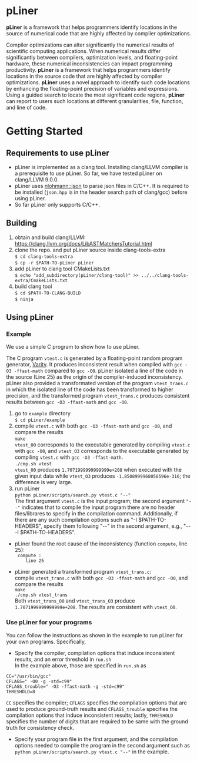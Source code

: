 # pLiner

**pLiner** is a framework that helps programmers identify locations in the source of numerical code that are highly affected by compiler optimizations.  

Compiler optimizations can alter significantly the numerical results of scientific computing applications. When numerical results differ significantly between compilers, optimization levels, and floating-point hardware, these numerical inconsistencies can impact programming productivity. **pLiner** is a framework that helps programmers identify locations in the source code that are highly affected by compiler optimizations. **pLiner** uses a novel approach to identify such code locations by enhancing the floating-point precision of variables and expressions. Using a guided search to locate the most significant code regions, **pLiner** can report to users such locations at different granularities, file, function, and line of code.

# Getting Started

## Requirements to use pLiner
- pLiner is implemented as a clang tool. Installing clang/LLVM compiler is a prerequisite to use pLiner. So far, we have tested pLiner on clang/LLVM 9.0.0.
- pLiner uses [nlohmann::json](https://github.com/nlohmann/json) to parse json files in C/C++. It is required to be installed (`json.hpp` is in the header search path of clang/gcc) before using pLiner.
- So far pLiner only supports C/C++.

## Building
  1. obtain and build clang/LLVM:  
    https://clang.llvm.org/docs/LibASTMatchersTutorial.html  
  2. clone the repo. and put pLiner source inside clang-tools-extra  
    `$ cd clang-tools-extra`  
    `$ cp -r $PATH-TO-pLiner pLiner`  
  3. add pLiner to clang tool CMakeLists.txt  
    `$ echo "add_subdirectory(pLiner/clang-tool)" >> ../../clang-tools-extra/CmakeLists.txt`  
  4. build clang tool  
    `$ cd $PATH-TO-CLANG-BUILD`  
    `$ ninja`  

## Using pLiner

### Example

We use a simple C program to show how to use pLiner.   

The C program `vtest.c` is generated by a floating-point random program generator, [Varity](https://www.osti.gov/biblio/1581779-varit).
It produces inconsistent result when compiled with `gcc -O3 -ffast-math` compared to `gcc -O0`. pLiner isolated a line of the code in the source (Line 25) as the origin of the compiler-induced inconsistency. pLiner also provided a transformated version of the program `vtest_trans.c` in which the isolated line of the code has been transformed to higher precision, and the transformed program `vtest_trans.c` produces consistent results between `gcc -O3 -ffast-math` and `gcc -O0`.

  1. go to `example` directory  
    `$ cd pLiner/example`  
  2. compile `vtest.c` with both `gcc -O3 -ffast-math` and `gcc -O0`, and compare the results  
    `make`  
    `vtest_O0` corresponds to the executable generated by compiling `vtest.c` with `gcc -O0`, and `vtest_O3` corresponds to the executable generated by compiling `vtest.c` with `gcc -O3 -ffast-math`.  
    `./cmp.sh vtest`  
    `vtest_O0` produces `1.7071999999999999e+208` when executed with the given input data while `vtest_O3` produces `-1.8508999968058596e-316`; the difference is very large.  
  3. run pLiner  
    `python pLiner/scripts/search.py vtest.c "--"`   
    The first argument `vtest.c` is the input program; the second argument `"--"` indicates that to compile the input program there are no header files/librares to specify in the compilation command. Additionally, if there are any such compilation options such as "-I $PATH-TO-HEADERS", specify them following "--" in the second argument, e.g., "-- -I $PATH-TO-HEADERS". 

   * pLiner found the root cause of the inconsistency (function `compute`, line 25):  
    ` compute :`  
    `    line 25`    

   * pLiner generated a transformed program `vtest_trans.c`:  
     compile `vtest_trans.c` with both `gcc -O3 -ffast-math` and `gcc -O0`, and compare the results  
     `make`  
     `./cmp.sh vtest_trans`  
     Both `vtest_trans_O0` and `vtest_trans_O3` produce `1.7071999999999999e+208`. The results are consistent with `vtest_O0`.  
### Use pLiner for your programs

You can follow the instructions as shown in the example to run pLiner for your own programs. Specifically, 

* Specify the compiler, compilation options that induce inconsistent results, and an error threshold in `run.sh`  
 In the example above, those are specified in `run.sh` as
 ```
 CC="/usr/bin/gcc"
 CFLAGS=" -O0 -g -std=c99"
 CFLAGS_trouble=" -O3 -ffast-math -g -std=c99"
 THRESHOLD=8 
 ```
 `CC` specifies the compiler; `CFLAGS` specifies the compilation options that are used to produce ground-truth results and `CFLAGS_trouble` specifies the compilation options that induce inconsistent results; lastly, `THRESHOLD` specifies the number of digits that are required to be same with the ground truth for consistency check.
 
* Specify your program file in the first argument, and the compilation options needed to compile the program in the second argument such as 
`python pLiner/scripts/search.py vtest.c "--"` in the example.
